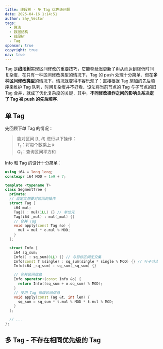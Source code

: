 ```yaml
---
title: 线段树 - 多 Tag 优先级问题
date: 2025-04-16 1:14:51
author: Shy_Vector
tags:
  - 算法
  - 数据结构
  - 线段树
  - Tag
sponsor: true
copyright: true
nav: true
---
```


Tag 是**线段树**实现区间修改的重要技巧，它能够延迟更新子树从而达到降低时间复杂度．在只有一种区间修改类型的情况下，Tag 的 push 处理十分简单．但在**多种区间修改类型**的情况下，情况就变得不容乐观了：直接根据 Tag 施加的先后顺序来维护 Tag 队列，时间复杂度并不好看．设法将当前节点的 Tag 与子节点的旧 Tag 合并，就成了优化复杂度的关键．其中，**不同修改操作之间的影响关系决定了 Tag 被 push 的先后顺序**．

<!-- more -->

## 单 Tag

先回顾下单 Tag 的情况：

> 能对区间 $[L, R)$ 进行以下操作：\
> $T_1$：将每个数乘上 $k$\
> $Q_1$：查询区间平方和

Info 和 Tag 的设计十分简单：

```cpp
using i64 = long long;
constexpr i64 MOD = 1e9 + 7;

template <typename T>
class SegmentTree {
  private:
  // 自定义想要对区间的操作
  struct Tag {
    i64 mul;
    Tag() : mul(1LL) {} // 单位元
    Tag(i64 _mul) : mul(_mul) {}
    // 合并 Tag
    void apply(const Tag &o) {
      mul = mul * o.mul % MOD;
    }
  };

  struct Info {
    i64 sq_sum;
    Info() : sq_sum(0LL) {} // 与目标区间无交集
    Info(const T &single) : sq_sum(single * single % MOD) {} // 叶子节点
    Info(i64 _sq_sum) : sq_sum(_sq_sum) {}

    // 合并区间信息
    Info operator+(const Info &o) {
      return Info((sq_sum + o.sq_sum) % MOD);
    }
    // 使用 Tag 修改区间信息
    void apply(const Tag &t, int len) {
      sq_sum = sq_sum * t.mul % MOD * t.mul % MOD;
    }
  };

  // ...
};
```

## 多 Tag - 不存在相同优先级的 Tag
